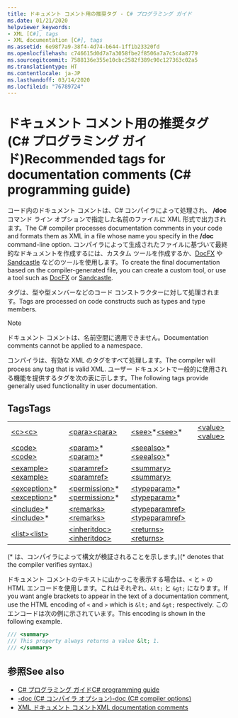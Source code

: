 ```yaml
---
title: ドキュメント コメント用の推奨タグ - C# プログラミング ガイド
ms.date: 01/21/2020
helpviewer_keywords:
- XML [C#], tags
- XML documentation [C#], tags
ms.assetid: 6e98f7a9-38f4-4d74-b644-1ff1b23320fd
ms.openlocfilehash: c746615d0d7a7a3058fbe2f8506a7a7c5c4a8779
ms.sourcegitcommit: 7588136e355e10cbc2582f389c90c127363c02a5
ms.translationtype: HT
ms.contentlocale: ja-JP
ms.lasthandoff: 03/14/2020
ms.locfileid: "76789724"
---
```

# <a name="recommended-tags-for-documentation-comments-c-programming-guide"></a><span data-ttu-id="6b79e-102">ドキュメント コメント用の推奨タグ (C# プログラミング ガイド)</span><span class="sxs-lookup"><span data-stu-id="6b79e-102">Recommended tags for documentation comments (C# programming guide)</span></span>

<span data-ttu-id="6b79e-103">コード内のドキュメント コメントは、C# コンパイラによって処理され、 **/doc** コマンド ライン オプションで指定した名前のファイルに XML 形式で出力されます。</span><span class="sxs-lookup"><span data-stu-id="6b79e-103">The C# compiler processes documentation comments in your code and formats them as XML in a file whose name you specify in the **/doc** command-line option.</span></span> <span data-ttu-id="6b79e-104">コンパイラによって生成されたファイルに基づいて最終的なドキュメントを作成するには、カスタム ツールを作成するか、[DocFX](https://dotnet.github.io/docfx/) や [Sandcastle](https://github.com/EWSoftware/SHFB) などのツールを使用します。</span><span class="sxs-lookup"><span data-stu-id="6b79e-104">To create the final documentation based on the compiler-generated file, you can create a custom tool, or use a tool such as [DocFX](https://dotnet.github.io/docfx/) or [Sandcastle](https://github.com/EWSoftware/SHFB).</span></span>

<span data-ttu-id="6b79e-105">タグは、型や型メンバーなどのコード コンストラクターに対して処理されます。</span><span class="sxs-lookup"><span data-stu-id="6b79e-105">Tags are processed on code constructs such as types and type members.</span></span>

> [!NOTE]
> <span data-ttu-id="6b79e-106">ドキュメント コメントは、名前空間に適用できません。</span><span class="sxs-lookup"><span data-stu-id="6b79e-106">Documentation comments cannot be applied to a namespace.</span></span>  
  
 <span data-ttu-id="6b79e-107">コンパイラは、有効な XML のタグをすべて処理します。</span><span class="sxs-lookup"><span data-stu-id="6b79e-107">The compiler will process any tag that is valid XML.</span></span> <span data-ttu-id="6b79e-108">ユーザー ドキュメントで一般的に使用される機能を提供するタグを次の表に示します。</span><span class="sxs-lookup"><span data-stu-id="6b79e-108">The following tags provide generally used functionality in user documentation.</span></span>  
  
## <a name="tags"></a><span data-ttu-id="6b79e-109">Tags</span><span class="sxs-lookup"><span data-stu-id="6b79e-109">Tags</span></span>  
  
|||||  
|---|---|---|---|
|[<span data-ttu-id="6b79e-110">\<c></span><span class="sxs-lookup"><span data-stu-id="6b79e-110">\<c></span></span>](./code-inline.md)|[<span data-ttu-id="6b79e-111">\<para></span><span class="sxs-lookup"><span data-stu-id="6b79e-111">\<para></span></span>](./para.md)|<span data-ttu-id="6b79e-112">[\<see>](./see.md)\*</span><span class="sxs-lookup"><span data-stu-id="6b79e-112">[\<see>](./see.md)\*</span></span>|[<span data-ttu-id="6b79e-113">\<value></span><span class="sxs-lookup"><span data-stu-id="6b79e-113">\<value></span></span>](./value.md)  
|[<span data-ttu-id="6b79e-114">\<code></span><span class="sxs-lookup"><span data-stu-id="6b79e-114">\<code></span></span>](./code.md)|<span data-ttu-id="6b79e-115">[\<param>](./param.md)\*</span><span class="sxs-lookup"><span data-stu-id="6b79e-115">[\<param>](./param.md)\*</span></span>|<span data-ttu-id="6b79e-116">[\<seealso>](./seealso.md)\*</span><span class="sxs-lookup"><span data-stu-id="6b79e-116">[\<seealso>](./seealso.md)\*</span></span>|  
|[<span data-ttu-id="6b79e-117">\<example></span><span class="sxs-lookup"><span data-stu-id="6b79e-117">\<example></span></span>](./example.md)|[<span data-ttu-id="6b79e-118">\<paramref></span><span class="sxs-lookup"><span data-stu-id="6b79e-118">\<paramref></span></span>](./paramref.md)|[<span data-ttu-id="6b79e-119">\<summary></span><span class="sxs-lookup"><span data-stu-id="6b79e-119">\<summary></span></span>](./summary.md)|  
|<span data-ttu-id="6b79e-120">[\<exception>](./exception.md)\*</span><span class="sxs-lookup"><span data-stu-id="6b79e-120">[\<exception>](./exception.md)\*</span></span>|<span data-ttu-id="6b79e-121">[\<permission>](./permission.md)\*</span><span class="sxs-lookup"><span data-stu-id="6b79e-121">[\<permission>](./permission.md)\*</span></span>|<span data-ttu-id="6b79e-122">[\<typeparam>](./typeparam.md)\*</span><span class="sxs-lookup"><span data-stu-id="6b79e-122">[\<typeparam>](./typeparam.md)\*</span></span>|  
|<span data-ttu-id="6b79e-123">[\<include>](./include.md)\*</span><span class="sxs-lookup"><span data-stu-id="6b79e-123">[\<include>](./include.md)\*</span></span>|[<span data-ttu-id="6b79e-124">\<remarks></span><span class="sxs-lookup"><span data-stu-id="6b79e-124">\<remarks></span></span>](./remarks.md)|[<span data-ttu-id="6b79e-125">\<typeparamref></span><span class="sxs-lookup"><span data-stu-id="6b79e-125">\<typeparamref></span></span>](./typeparamref.md)|  
|[<span data-ttu-id="6b79e-126">\<list></span><span class="sxs-lookup"><span data-stu-id="6b79e-126">\<list></span></span>](./list.md)|[<span data-ttu-id="6b79e-127">\<inheritdoc></span><span class="sxs-lookup"><span data-stu-id="6b79e-127">\<inheritdoc></span></span>](./inheritdoc.md)|[<span data-ttu-id="6b79e-128">\<returns></span><span class="sxs-lookup"><span data-stu-id="6b79e-128">\<returns></span></span>](./returns.md)|
  
<span data-ttu-id="6b79e-129">(\* は、コンパイラによって構文が検証されることを示します。)</span><span class="sxs-lookup"><span data-stu-id="6b79e-129">(\* denotes that the compiler verifies syntax.)</span></span>

<span data-ttu-id="6b79e-130">ドキュメント コメントのテキストに山かっこを表示する場合は、`<` と `>` の HTML エンコードを使用します。これはそれぞれ、`&lt;` と `&gt;` になります。</span><span class="sxs-lookup"><span data-stu-id="6b79e-130">If you want angle brackets to appear in the text of a documentation comment, use the HTML encoding of `<` and `>` which is `&lt;` and `&gt;` respectively.</span></span> <span data-ttu-id="6b79e-131">このエンコードは次の例に示されています。</span><span class="sxs-lookup"><span data-stu-id="6b79e-131">This encoding is shown in the following example.</span></span>

```csharp
/// <summary>
/// This property always returns a value &lt; 1.
/// </summary>
```

## <a name="see-also"></a><span data-ttu-id="6b79e-132">参照</span><span class="sxs-lookup"><span data-stu-id="6b79e-132">See also</span></span>

- [<span data-ttu-id="6b79e-133">C# プログラミング ガイド</span><span class="sxs-lookup"><span data-stu-id="6b79e-133">C# programming guide</span></span>](../index.md)
- [<span data-ttu-id="6b79e-134">-doc (C# コンパイラ オプション)</span><span class="sxs-lookup"><span data-stu-id="6b79e-134">-doc (C# compiler options)</span></span>](../../language-reference/compiler-options/doc-compiler-option.md)
- [<span data-ttu-id="6b79e-135">XML ドキュメント コメント</span><span class="sxs-lookup"><span data-stu-id="6b79e-135">XML documentation comments</span></span>](./index.md)
